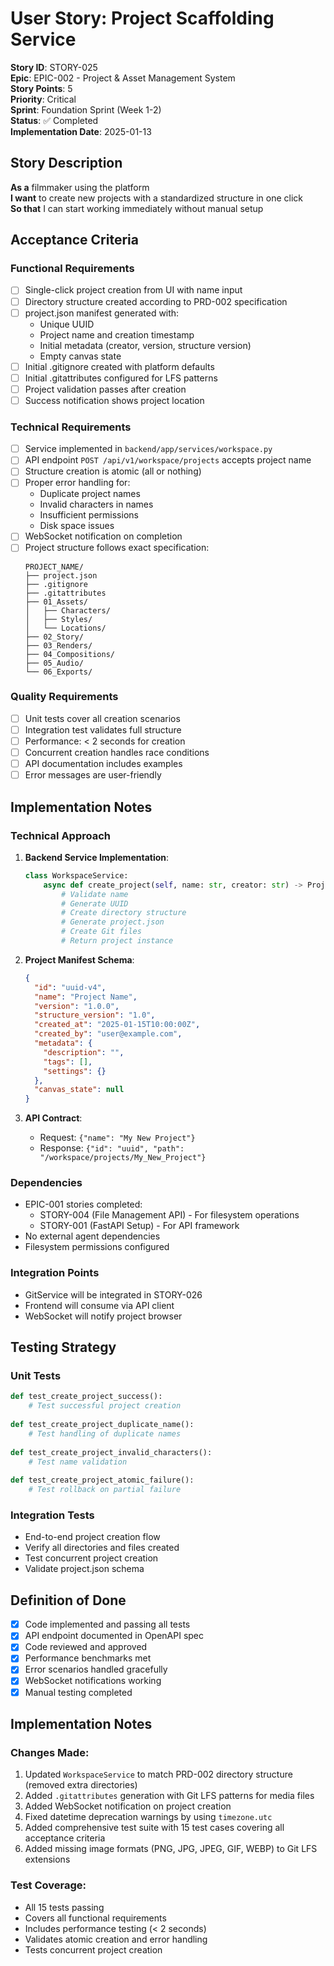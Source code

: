 # User Story: Project Scaffolding Service

**Story ID**: STORY-025  
**Epic**: EPIC-002 - Project & Asset Management System  
**Story Points**: 5  
**Priority**: Critical  
**Sprint**: Foundation Sprint (Week 1-2)  
**Status**: ✅ Completed  
**Implementation Date**: 2025-01-13  

## Story Description

**As a** filmmaker using the platform  
**I want** to create new projects with a standardized structure in one click  
**So that** I can start working immediately without manual setup  

## Acceptance Criteria

### Functional Requirements
- [ ] Single-click project creation from UI with name input
- [ ] Directory structure created according to PRD-002 specification
- [ ] project.json manifest generated with:
  - Unique UUID
  - Project name and creation timestamp
  - Initial metadata (creator, version, structure version)
  - Empty canvas state
- [ ] Initial .gitignore created with platform defaults
- [ ] Initial .gitattributes configured for LFS patterns
- [ ] Project validation passes after creation
- [ ] Success notification shows project location

### Technical Requirements
- [ ] Service implemented in `backend/app/services/workspace.py`
- [ ] API endpoint `POST /api/v1/workspace/projects` accepts project name
- [ ] Structure creation is atomic (all or nothing)
- [ ] Proper error handling for:
  - Duplicate project names
  - Invalid characters in names
  - Insufficient permissions
  - Disk space issues
- [ ] WebSocket notification on completion
- [ ] Project structure follows exact specification:
  ```
  PROJECT_NAME/
  ├── project.json
  ├── .gitignore
  ├── .gitattributes
  ├── 01_Assets/
  │   ├── Characters/
  │   ├── Styles/
  │   └── Locations/
  ├── 02_Story/
  ├── 03_Renders/
  ├── 04_Compositions/
  ├── 05_Audio/
  └── 06_Exports/
  ```

### Quality Requirements
- [ ] Unit tests cover all creation scenarios
- [ ] Integration test validates full structure
- [ ] Performance: < 2 seconds for creation
- [ ] Concurrent creation handles race conditions
- [ ] API documentation includes examples
- [ ] Error messages are user-friendly

## Implementation Notes

### Technical Approach
1. **Backend Service Implementation**:
   ```python
   class WorkspaceService:
       async def create_project(self, name: str, creator: str) -> Project:
           # Validate name
           # Generate UUID
           # Create directory structure
           # Generate project.json
           # Create Git files
           # Return project instance
   ```

2. **Project Manifest Schema**:
   ```json
   {
     "id": "uuid-v4",
     "name": "Project Name",
     "version": "1.0.0",
     "structure_version": "1.0",
     "created_at": "2025-01-15T10:00:00Z",
     "created_by": "user@example.com",
     "metadata": {
       "description": "",
       "tags": [],
       "settings": {}
     },
     "canvas_state": null
   }
   ```

3. **API Contract**:
   - Request: `{"name": "My New Project"}`
   - Response: `{"id": "uuid", "path": "/workspace/projects/My_New_Project"}`

### Dependencies
- EPIC-001 stories completed:
  - STORY-004 (File Management API) - For filesystem operations
  - STORY-001 (FastAPI Setup) - For API framework
- No external agent dependencies
- Filesystem permissions configured

### Integration Points
- GitService will be integrated in STORY-026
- Frontend will consume via API client
- WebSocket will notify project browser

## Testing Strategy

### Unit Tests
```python
def test_create_project_success():
    # Test successful project creation
    
def test_create_project_duplicate_name():
    # Test handling of duplicate names
    
def test_create_project_invalid_characters():
    # Test name validation
    
def test_create_project_atomic_failure():
    # Test rollback on partial failure
```

### Integration Tests
- End-to-end project creation flow
- Verify all directories and files created
- Test concurrent project creation
- Validate project.json schema

## Definition of Done
- [x] Code implemented and passing all tests
- [x] API endpoint documented in OpenAPI spec
- [x] Code reviewed and approved
- [x] Performance benchmarks met
- [x] Error scenarios handled gracefully
- [x] WebSocket notifications working
- [x] Manual testing completed

## Implementation Notes

### Changes Made:
1. Updated `WorkspaceService` to match PRD-002 directory structure (removed extra directories)
2. Added `.gitattributes` generation with Git LFS patterns for media files
3. Added WebSocket notification on project creation
4. Fixed datetime deprecation warnings by using `timezone.utc`
5. Added comprehensive test suite with 15 test cases covering all acceptance criteria
6. Added missing image formats (PNG, JPG, JPEG, GIF, WEBP) to Git LFS extensions

### Test Coverage:
- All 15 tests passing
- Covers all functional requirements
- Includes performance testing (< 2 seconds)
- Validates atomic creation and error handling
- Tests concurrent project creation